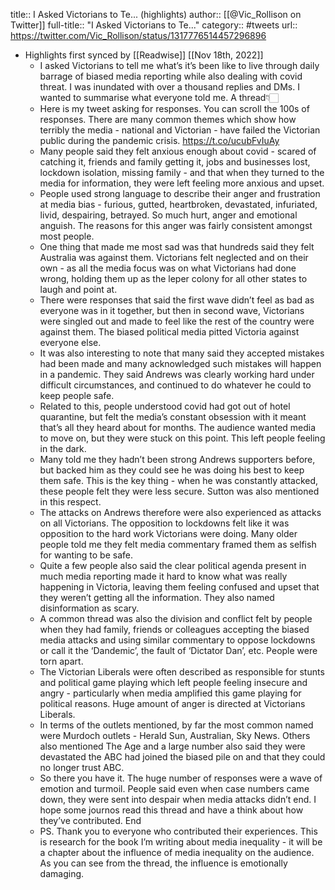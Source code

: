 title:: I Asked Victorians to Te... (highlights)
author:: [[@Vic_Rollison on Twitter]]
full-title:: "I Asked Victorians to Te..."
category:: #tweets
url:: https://twitter.com/Vic_Rollison/status/1317776514457296896

- Highlights first synced by [[Readwise]] [[Nov 18th, 2022]]
	- I asked Victorians to tell me what’s it’s been like to live through daily barrage of biased media reporting while also dealing with covid threat. I was inundated with over a thousand replies and DMs. I wanted to summarise what everyone told me. A thread👇🏻
	- Here is my tweet asking for responses. You can scroll the 100s of responses. There are many common themes which show how terribly the media - national and Victorian - have failed the Victorian public during the pandemic crisis. https://t.co/ucubFvIuAy
	- Many people said they felt anxious enough about covid - scared of catching it, friends and family getting it, jobs and businesses lost, lockdown isolation, missing family - and that when they turned to the media for information, they were left feeling more anxious and upset.
	- People used strong language to describe their anger and frustration at media bias - furious, gutted, heartbroken, devastated, infuriated, livid, despairing, betrayed. So much hurt, anger and emotional anguish. The reasons for this anger was fairly consistent amongst most people.
	- One thing that made me most sad was that hundreds said they felt Australia was against them. Victorians felt neglected and on their own - as all the media focus was on what Victorians had done wrong, holding them up as the leper colony for all other states to laugh and point at.
	- There were responses that said the first wave didn’t feel as bad as everyone was in it together, but then in second wave, Victorians were singled out and made to feel like the rest of the country were against them. The biased political media pitted Victoria against everyone else.
	- It was also interesting to note that many said they accepted mistakes had been made and many acknowledged such mistakes will happen in a pandemic. They said Andrews was clearly working hard under difficult circumstances, and continued to do whatever he could to keep people safe.
	- Related to this, people understood covid had got out of hotel quarantine, but felt the media’s constant obsession with it meant that’s all they heard about for months. The audience wanted media to move on, but they were stuck on this point. This left people feeling in the dark.
	- Many told me they hadn’t been strong Andrews supporters before, but backed him as they could see he was doing his best to keep them safe. This is the key thing - when he was constantly attacked, these people felt they were less secure. Sutton was also mentioned in this respect.
	- The attacks on Andrews therefore were also experienced as attacks on all Victorians. The opposition to lockdowns felt like it was opposition to the hard work Victorians were doing. Many older people told me they felt media commentary framed them as selfish for wanting to be safe.
	- Quite a few people also said the clear political agenda present in much media reporting made it hard to know what was really happening in Victoria, leaving them feeling confused and upset that they weren’t getting all the information. They also named disinformation as scary.
	- A common thread was also the division and conflict felt by people when they had family, friends or colleagues accepting the biased media attacks and using similar commentary to oppose lockdowns or call it the ‘Dandemic’, the fault of ‘Dictator Dan’, etc. People were torn apart.
	- The Victorian Liberals were often described as responsible for stunts and political game playing which left people feeling insecure and angry - particularly when media amplified this game playing for political reasons. Huge amount of anger is directed at Victorians Liberals.
	- In terms of the outlets mentioned, by far the most common named were Murdoch outlets - Herald Sun, Australian, Sky News. Others also mentioned The Age and a large number also said they were devastated the ABC had joined the biased pile on and that they could no longer trust ABC.
	- So there you have it. The huge number of responses were a wave of emotion and turmoil. People said even when case numbers came down, they were sent into despair when media attacks didn’t end. I hope some journos read this thread and have a think about how they’ve contributed. End
	- PS. Thank you to everyone who contributed their experiences. This is research for the book I’m writing about media inequality - it will be a chapter about the influence of media inequality on the audience. As you can see from the thread, the influence is emotionally damaging.